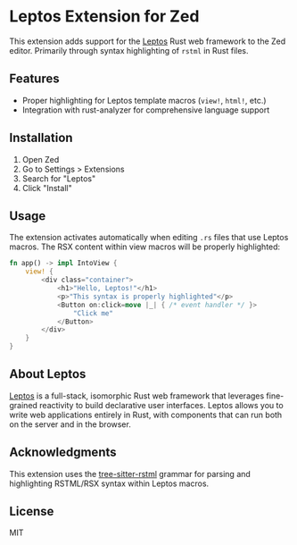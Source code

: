 # Leptos Extension for Zed

This extension adds support for the [Leptos](https://github.com/leptos-rs/leptos) Rust web framework to the Zed editor. Primarily through syntax highlighting of `rstml` in Rust files.

## Features

- Proper highlighting for Leptos template macros (`view!`, `html!`, etc.)
- Integration with rust-analyzer for comprehensive language support

## Installation

1. Open Zed
2. Go to Settings > Extensions
3. Search for "Leptos"
4. Click "Install"

## Usage

The extension activates automatically when editing `.rs` files that use Leptos macros. The RSX content within view macros will be properly highlighted:

```rust
fn app() -> impl IntoView {
    view! {
        <div class="container">
            <h1>"Hello, Leptos!"</h1>
            <p>"This syntax is properly highlighted"</p>
            <Button on:click=move |_| { /* event handler */ }>
                "Click me"
            </Button>
        </div>
    }
}
```

## About Leptos

[Leptos](https://github.com/leptos-rs/leptos) is a full-stack, isomorphic Rust web framework that leverages fine-grained reactivity to build declarative user interfaces. Leptos allows you to write web applications entirely in Rust, with components that can run both on the server and in the browser.

## Acknowledgments

This extension uses the [tree-sitter-rstml](https://github.com/rayliwell/tree-sitter-rstml) grammar for parsing and highlighting RSTML/RSX syntax within Leptos macros.

## License

MIT
